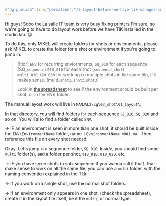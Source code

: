 ```yaml
---
{"dg-publish":true,"permalink":"/3-layout-before-we-have-tik-manager-installed-in-uni/","dgShowFileTree":true}
---
```


Hi guys! Sooo the La salle IT team is very busy fixing printers I'm sure, so we're going to have to do layout work before we have TIK installed in the studio lab. 😍


To do this, only MIKEL will create folders for shots or environments, please ask MIKEL to create the folder for a shot or environment if you're going to jump in.

> [!tldr]
> `ENV` for recurring enviornments, 
> `SQ_010` for each sequence (SQ_`sequence`)
> `010_010` for each shot (`sequence`\_`shot`)
> `multi_010_020_030` for working on multiple shots in the same file, if it makes sense. (multi\_`shot1`\_`shot2`\_`shot3`)
> 
> Look in [the spreadsheet](https://docs.google.com/spreadsheets/d/1lOtT2qIV9gh-iq-hGnrBZJuxu06pjj9PXdBp35X7ad8/edit?gid=1957661937#gid=1957661937) to see if the environment should be built per shot, or in the ENV folder.


The manual layout work will live in `MANUAL2\cg\03_shot\01_layout\`.

In that directory, you will find folders for each sequence `SQ_010`, `SQ_020` and so on.  You will also find a folder called `ENV`. 

-> IF an environment is seen in more than one shot, it should be built inside the `ENV\EnvironmentName` folder, name it `EvnironmentName_v001.ma` . Then, reference this file on every shot needed. 

Okay. Let's jump in a sequence folder, `SQ_010`. Inside, you should find some `multi` folder(s), and a folder per shot, `010_010`, `010_020`, etc.

-> IF you have some shots (a sub-sequence if you wanna call it that), that make sense to work on all the same file, you can use a `multi` folder,  with the naming convention explained in the Tldr.

-> If you work on a single shot, use the normal shot folders. 

-> If an environment only appears in one shot, (check the spreadsheet), create it in the layout file itself, be it the `multi`, or normal type.